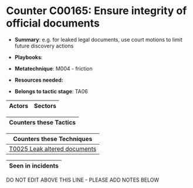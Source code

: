 # Counter C00165: Ensure integrity of official documents

* **Summary**: e.g. for leaked legal documents, use court motions to limit future discovery actions

* **Playbooks**: 

* **Metatechnique**: M004 - friction

* **Resources needed:** 

* **Belongs to tactic stage**: TA06


| Actors | Sectors |
| ------ | ------- |



| Counters these Tactics |
| ---------------------- |



| Counters these Techniques |
| ------------------------- |
| [T0025 Leak altered documents](../techniques/T0025.md) |



| Seen in incidents |
| ----------------- |


DO NOT EDIT ABOVE THIS LINE - PLEASE ADD NOTES BELOW